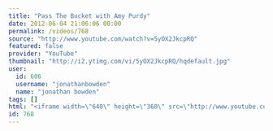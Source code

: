 ```yaml
---
title: "Pass The Bucket with Amy Purdy"
date: 2012-06-04 21:06:06 00:00
permalink: /videos/768
source: "http://www.youtube.com/watch?v=5yOX2JkcpRQ"
featured: false
provider: "YouTube"
thumbnail: "http://i2.ytimg.com/vi/5yOX2JkcpRQ/hqdefault.jpg"
user:
  id: 606
  username: "jonathanbowden"
  name: "jonathan bowden"
tags: []
html: "<iframe width=\"640\" height=\"360\" src=\"http://www.youtube.com/embed/5yOX2JkcpRQ?wmode=transparent&fs=1&feature=oembed\" frameborder=\"0\" allowfullscreen></iframe>"
id: 768
---
```


